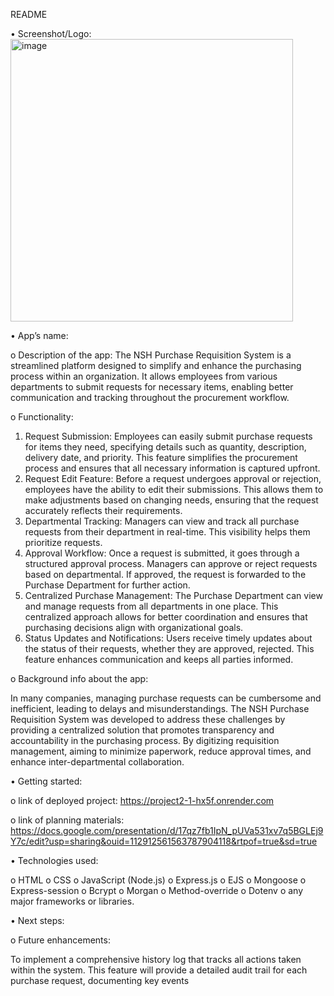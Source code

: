 README 

•	Screenshot/Logo:  
<img width="452" alt="image" src="https://github.com/user-attachments/assets/2070d564-7d55-4e6c-b7a7-3be94daa0632" />

•	App’s name: 

o	Description of the app: 
The NSH Purchase Requisition System is a streamlined platform designed to simplify and enhance the purchasing process within an organization. It allows employees from various departments to submit requests for necessary items, enabling better communication and tracking throughout the procurement workflow. 

o	Functionality: 

1.	Request Submission: Employees can easily submit purchase requests for items they need, specifying details such as quantity, description, delivery date, and priority. This feature simplifies the procurement process and ensures that all necessary information is captured upfront.
2.	Request Edit Feature: Before a request undergoes approval or rejection, employees have the ability to edit their submissions. This allows them to make adjustments based on changing needs, ensuring that the request accurately reflects their requirements.
3.	Departmental Tracking: Managers can view and track all purchase requests from their department in real-time. This visibility helps them prioritize requests.
4.	Approval Workflow: Once a request is submitted, it goes through a structured approval process. Managers can approve or reject requests based on departmental. If approved, the request is forwarded to the Purchase Department for further action.
5.	Centralized Purchase Management: The Purchase Department can view and manage requests from all departments in one place. This centralized approach allows for better coordination and ensures that purchasing decisions align with organizational goals.
6.	Status Updates and Notifications: Users receive timely updates about the status of their requests, whether they are approved, rejected. This feature enhances communication and keeps all parties informed.

   
o	Background info about the app: 

In many companies, managing purchase requests can be cumbersome and inefficient, leading to delays and misunderstandings. The NSH Purchase Requisition System was developed to address these challenges by providing a centralized solution that promotes transparency and accountability in the purchasing process. By digitizing requisition management, aiming to minimize paperwork, reduce approval times, and enhance inter-departmental collaboration.


•	Getting started: 

o	link of deployed project: https://project2-1-hx5f.onrender.com 

o	link of planning materials: https://docs.google.com/presentation/d/17qz7fb1IpN_pUVa531xv7q5BGLEj9Y7c/edit?usp=sharing&ouid=112912561563787904118&rtpof=true&sd=true

•	Technologies used: 

o	HTML
o	CSS
o	JavaScript (Node.js)
o	Express.js 
o	EJS 
o	Mongoose 
o	Express-session 
o	Bcrypt 
o	Morgan 
o	Method-override
o	Dotenv 
o	any major frameworks or libraries.

•	Next steps: 

o	Future enhancements: 

To implement a comprehensive history log that tracks all actions taken within the system. This feature will provide a detailed audit trail for each purchase request, documenting key events
